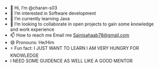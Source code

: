 - 👋 Hi, I’m @charan-s03
- 👀 I’m interested in Software development
- 🌱 I’m currently learning Java
- 💞️ I’m looking to collaborate in open projects to gain some knowledge and work experience
- 📫 How to reach me Email me Sainisahaab78@gmail.com
- 😄 Pronouns: He/Him
- ⚡ Fun fact: I JUST WANT TO LEARN I AM VERY HUNGRY FOR KNOWLEDGE
- I NEED SOME GUIDENCE AS WELL LIKE A GOOD MENTOR

<!---
charan-s03/charan-s03 is a ✨ special ✨ repository because its `README.md` (this file) appears on your GitHub profile.
You can click the Preview link to take a look at your changes.
--->
